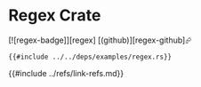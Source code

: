 # Regex Crate

[![regex-badge]][regex] [(github)][regex-github]⮳

```rust,editable
{{#include ../../deps/examples/regex.rs}}
```

{{#include ../refs/link-refs.md}}
